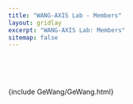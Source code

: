 ```yaml
---
title: "WANG-AXIS Lab - Members"
layout: gridlay
excerpt: "WANG-AXIS Lab: Members"
sitemap: false
---
```


<br/>
<br/>
<br/>

{include GeWang/GeWang.html}
